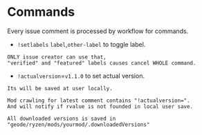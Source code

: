 # Commands
Every issue comment is processed by workflow for commands.

- <cp>`!setlabels`</c> <ca>`label`</c><cy>,</c><ca>`other-label`</c> to <cj>toggle label</c>.
```
ONLY issue creator can use that, 
"verified" and "featured" labels causes cancel WHOLE command.
```
- <cp>`!actualversion`</c><cy>=</c><ca>`v1.1.0`</c> to <cj>set actual version</c>. 
```
Its will be saved at user locally.

Mod crawling for latest comment contains "!actualversion=".
And will notify if rvalue is not founded in local user save.

All downloaded versions is saved in 
"geode/ryzen/mods/yourmod/.downloadedVersions"
```
